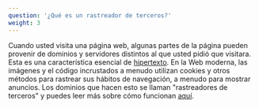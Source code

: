 ```yaml
---
question: '¿Qué es un rastreador de terceros?'
weight: 3
---
```


Cuando usted visita una página web, algunas partes de la página pueden provenir de dominios y servidores distintos al que usted pidió que visitara. Esta es una característica esencial de [hipertexto](https://es.wikipedia.org/wiki/Hipertexto). En la Web moderna, las imágenes y el código incrustados a menudo utilizan cookies y otros métodos para rastrear sus hábitos de navegación, a menudo para mostrar anuncios. Los dominios que hacen esto se llaman "rastreadores de terceros" y puedes leer más sobre cómo funcionan [aquí](https://www.eff.org/wp/behind-the-one-way-mirror).
